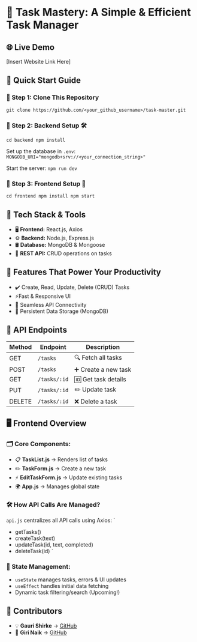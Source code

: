 # 🚀 Task Mastery: A Simple & Efficient Task Manager

## 🌐 Live Demo
[Insert Website Link Here]

## 📌 Quick Start Guide

### 🔹 Step 1: Clone This Repository
`
git clone https://github.com/<your_github_username>/task-master.git
`

### 🔹 Step 2: Backend Setup 🛠️
`
cd backend
npm install
`

Set up the database in `.env`:
`
MONGODB_URI="mongodb+srv://<your_connection_string>"
`

Start the server:
`
npm run dev
`

### 🔹 Step 3: Frontend Setup 🎨
`
cd frontend
npm install
npm start
`

## 🔧 Tech Stack & Tools

- 🖥 **Frontend:** React.js, Axios  
- ⚙️ **Backend:** Node.js, Express.js  
- 🛢 **Database:** MongoDB & Mongoose  
- 📡 **REST API:** CRUD operations on tasks
  

## 🚀 Features That Power Your Productivity

- ✔️ Create, Read, Update, Delete (CRUD) Tasks  
- ⚡Fast & Responsive UI  
- 🔗 Seamless API Connectivity  
- 💾 Persistent Data Storage (MongoDB)  



## 📡 API Endpoints

| Method  | Endpoint     | Description        |
|---------|------------|------------------|
| GET     | `/tasks`    | 🔍 Fetch all tasks |
| POST    | `/tasks`    | ➕ Create a new task |
| GET     | `/tasks/:id` | 🆔 Get task details |
| PUT     | `/tasks/:id` | ✏️ Update task |
| DELETE  | `/tasks/:id` | ❌ Delete a task |



## 🖥 Frontend Overview

### 🗂 Core Components:

- 📋 **TaskList.js** → Renders list of tasks  
- ✏️ **TaskForm.js** → Create a new task  
- ⚡ **EditTaskForm.js** → Update existing tasks  
- 🌍 **App.js** → Manages global state
  

### 🛠 How API Calls Are Managed?

`api.js` centralizes all API calls using Axios:
`
- getTasks()
- createTask(text)
- updateTask(id, text, completed)
- deleteTask(id)
`

### 📌 State Management:

- `useState` manages tasks, errors & UI updates  
- `useEffect` handles initial data fetching  
- Dynamic task filtering/search (Upcoming!)  


## 👥 Contributors

- 💡 **Gauri Shirke** → [GitHub](https://github.com/GauriShirke12)  
- 🎯 **Giri Naik** → [GitHub](https://github.com/Mudavath-Giri-Naik)  
